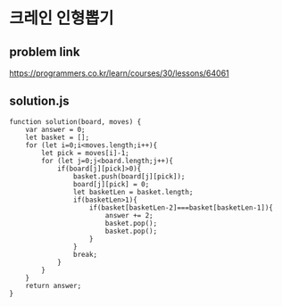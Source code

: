 # 크레인 인형뽑기    
## problem link   
https://programmers.co.kr/learn/courses/30/lessons/64061   
   
## solution.js   
```
function solution(board, moves) {
    var answer = 0;
    let basket = [];
    for (let i=0;i<moves.length;i++){
        let pick = moves[i]-1;
        for (let j=0;j<board.length;j++){
            if(board[j][pick]>0){
                basket.push(board[j][pick]);
                board[j][pick] = 0;
                let basketLen = basket.length;
                if(basketLen>1){
                    if(basket[basketLen-2]===basket[basketLen-1]){
                        answer += 2;
                        basket.pop();
                        basket.pop();
                    }
                }
                break;
            }
        }
    }
    return answer;
}
```
